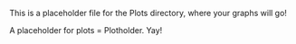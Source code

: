 This is a placeholder file for the Plots directory, where your graphs will go!

A placeholder for plots = Plotholder. Yay!